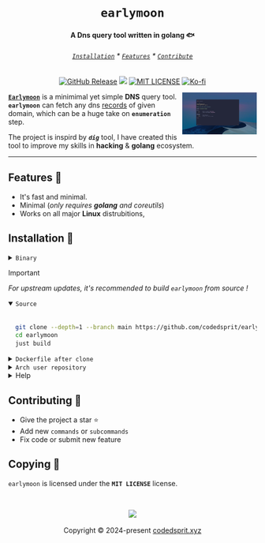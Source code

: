 <h1 align="center"><code>earlymoon</code></h1>
<h4 align="center"> A Dns query tool written in golang 🐟 </h4> </h6>

<h6 align="center">
  <a href="https://github.com/codedsprit/earlymoon#-installation"><code>Installation</code></a>
  *
   <a href="https://github.com/codedsprit/earlymoon#-features"><code>Features</code></a>
  *
  <a href="https://github.com/codedsprit/earlymoon#-contributing"><code>Contribute</code></a>
 </h6>
 <p align="center">
   <a href="https://github.com/codedsprit/earlymoon/releases"><img src="https://img.shields.io/github/v/release/codedsprit/earlymoon?style=flat&amp;labelColor=56534b&amp;color=c1c1b6&amp;logo=GitHub&amp;logoColor=white" alt="GitHub Release"></a>
<a href="https://github.com/codedsprit/earlymoon/issues"><img src="https://img.shields.io/github/issues/codedsprit/earlymoon?style=flat-square&label=Issues&color=white"></a>
<a href="https://github.com/codedsprit/earlymoon/blob/main/LICENSE"><img src="https://img.shields.io/badge/License-MIT-white.svg" alt="MIT LICENSE"></a>
<a href="https://ko-fi.com/roshantiwaree"><img src="https://img.shields.io/badge/support-codedsprit%20-white?logo=kofi&logoColor=blue" alt="Ko-fi"></a>


<img src="https://github.com/codedsprit/earlymoon/blob/showcase/earlymoon.png" alt="img" align="right" width="30%" height="20%"></p>
[**`Earlymoon`**](/) is a minimimal yet simple **DNS** query tool. **``earlymoon``** can fetch any dns [records](https://github.com/codedsprit/earlymoon/blob/showcase/supported-records.txt) of given domain, which can be a huge take on **``enumeration``** step.

The project is inspird by ***`dig`*** tool, I have created this tool to improve my skills in  **hacking** & **golang** ecosystem.

<hr>

## Features 🍙
- It's fast and minimal.
- Minimal (*only requires **golang** and coreutils*)
- Works on all major **Linux** distrubitions, 


## Installation 📩
    
  <details> <summary><code>Binary </code></summary>
    &nbsp;

  - *Manual* : You can directly download the binary of your arch from [**releases**][releases] and run it.
```
./kanha -h
``` 
  </details>

> [!IMPORTANT]
> *_For upstream updates, it's recommended to build `earlymoon` from source !_*

<details open> <summary><code>Source </code></summary>
&nbsp;

   
  ```bash
    git clone --depth=1 --branch main https://github.com/codedsprit/earlymoon
    cd earlymoon
    just build
  ``` 

</details>

<details><summary><code>Dockerfile after clone</code></summary>
&nbsp;

```bash
docker build -t earlymoon .
docker run -it earlymoon
```

</details>
<details> <summary><code>Arch user repository </code></summary>
&nbsp;
  
  ```bash
  paru/yay -S earlymoon-git
  ```

</details>
 <details>
  <summary>Help</summary>
  &nbsp;

  ```bash
~   earlymoon -h

Usage: earlymoon [Flags]
Flags:
    -d       Domain to query (required)
    -t       Type of Dns record (required)
Options:
    -V       Print Version
    help     Display this help message
~ 
```
</details>

## Contributing  🤝
  - Give the project a star ⭐
  - Add new ``commands`` or ``subcommands``
  - Fix code or submit new feature

## Copying 📜
 `earlymoon` is licensed under the **`MIT LICENSE`** license. 
 
&nbsp;

<p align="center">
	<img src="https://raw.githubusercontent.com/catppuccin/catppuccin/main/assets/footers/gray0_ctp_on_line.svg?sanitize=true" />
</p>
<p align="center">
	Copyright &copy; 2024-present <a href="codedsprit.xyz" target="_blank">codedsprit.xyz</a>
</p>
